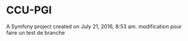 CCU-PGI
=======

A Symfony project created on July 21, 2016, 8:53 am.
modification pour faire un test de branche
